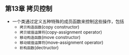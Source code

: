 ## 第13章 拷贝控制
- 一个类通过定义五种特殊的成员函数来控制这些操作，包括
	- `拷贝构造函数`(copy constructor)
	- `拷贝赋值运算符`(copy-assignment operator)
	- `移动构造函数`(move constructor)
	- `移动赋值运算符`(move-assignment operator)
	- `析构函数`(dectructor)